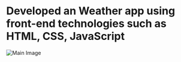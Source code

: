 # Developed an Weather app using front-end technologies such as HTML, CSS, JavaScript
![Main Image](Images/Weather%20Main.png)
